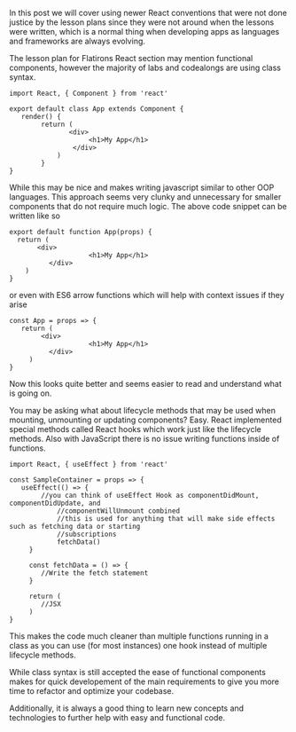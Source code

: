 In this post we will cover using newer React conventions that were not done justice by the lesson plans since they were not around when the lessons were written, which is a normal thing when developing apps as languages and frameworks are always evolving.

The lesson plan for Flatirons React section may mention functional components, however the majority of labs and codealongs are using class syntax.

```
import React, { Component } from 'react'

export default class App extends Component {
   render() {
	    return (
			   <div>
				    <h1>My App</h1>
				</div>
			)
		}
}
```

While this may be nice and makes writing javascript similar to other OOP languages. This approach seems very clunky and unnecessary for smaller components that do not require much logic. The above code snippet can be written like so

```
export default function App(props) {
  return (
	   <div>
				    <h1>My App</h1>
		  </div>
	)
}
```

or even with ES6 arrow functions which will help with context issues if they arise

```
const App = props => {
   return (
	    <div>
				    <h1>My App</h1>
		  </div>
	 )
}
```

Now this looks quite better and seems easier to read and understand what is going on.

You may be asking what about lifecycle methods that may be used when mounting, unmounting or updating components? Easy. React implemented special methods called React hooks which work just like the lifecycle methods. Also with JavaScript there is no issue writing functions inside of functions.

```
import React, { useEffect } from 'react'

const SampleContainer = props => {
   useEffect(() => {
	    //you can think of useEffect Hook as componentDidMount, componentDidUpdate, and
			//componentWillUnmount combined
			//this is used for anything that will make side effects such as fetching data or starting 
			//subscriptions
			fetchData()
	 }
	 
	 const fetchData = () => {
	    //Write the fetch statement
	 }
	 
	 return (
	    //JSX
	 )
}
```

This makes the code much cleaner than multiple functions running in a class as you can use (for most instances) one hook instead of multiple lifecycle methods.

While class syntax is still accepted the ease of functional components makes for quick developement of the main requirements to give you more time to refactor and optimize your codebase.

Additionally, it is always a good thing to learn new concepts and technologies to further help with easy and functional code.